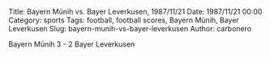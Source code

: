 Title: Bayern Münih vs. Bayer Leverkusen, 1987/11/21
Date: 1987/11/21 00:00
Category: sports
Tags: football, football scores, Bayern Münih, Bayer Leverkusen
Slug: bayern-munih-vs-bayer-leverkusen
Author: carbonero


Bayern Münih 3 - 2 Bayer Leverkusen
